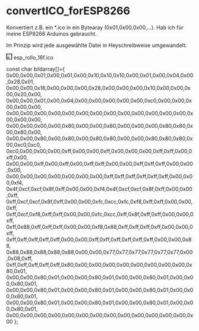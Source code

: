 # convertICO_forESP8266

Konvertiert z.B. ein *.ico in ein Bytearay (0x01,0x00,0x00,...).
Hab ich für meine ESP8266 Arduinos gebraucht.

Im Prinzip wird jede ausgewählte Datei in Heyschreibweise umgewandelt:


![Bild](https://github.com/polygontwist/convertICO_forESP8266/blob/master/esp_rollo_16f.png) esp_rollo_16f.ico

const char bildarray[]={
0x00,0x00,0x01,0x00,0x01,0x00,0x10,0x10,0x10,0x00,0x01,0x00,0x04,0x00,0x28,0x01,
0x00,0x00,0x16,0x00,0x00,0x00,0x28,0x00,0x00,0x00,0x10,0x00,0x00,0x00,0x20,0x00,
0x00,0x00,0x01,0x00,0x04,0x00,0x00,0x00,0x00,0x00,0xc0,0x00,0x00,0x00,0x00,0x00,
0x00,0x00,0x00,0x00,0x00,0x00,0x00,0x00,0x00,0x00,0x00,0x00,0x00,0x00,0x00,0x00,
0x00,0x00,0x00,0x00,0x80,0x00,0x00,0x80,0x00,0x00,0x00,0x80,0x80,0x00,0x80,0x00,
0x00,0x00,0x80,0x00,0x80,0x00,0x80,0x80,0x00,0x00,0x80,0x80,0x80,0x00,0xc0,0xc0,
0xc0,0x00,0x00,0x00,0xff,0x00,0x00,0xff,0x00,0x00,0x00,0xff,0xff,0x00,0xff,0x00,
0x00,0x00,0xff,0x00,0xff,0x00,0xff,0xff,0x00,0x00,0xff,0xff,0xff,0x00,0x00,0x00,
0x00,0x00,0x00,0x00,0x00,0x00,0x00,0xff,0xff,0xff,0xff,0xff,0xff,0x00,0x00,0xf4,
0x4f,0xcf,0xcf,0x8f,0xff,0x00,0x00,0xf4,0x4f,0xcf,0xcf,0x8f,0xff,0x00,0x00,0xff,
0xff,0xcf,0xcf,0x8f,0xff,0x00,0x00,0xfc,0xcc,0xfc,0xf8,0xff,0xff,0x00,0x00,0xff,
0xff,0xcf,0xf8,0xff,0xff,0x00,0x00,0xfc,0xcc,0xff,0x8f,0xff,0xff,0x00,0x00,0xff,
0xff,0x88,0xff,0xff,0xff,0x00,0x00,0xf8,0x88,0xff,0xff,0xff,0xff,0x00,0x00,0xff,
0xff,0xff,0xff,0xff,0xff,0x00,0x00,0xff,0xff,0xff,0xff,0xff,0xff,0x00,0x00,0x88,
0x88,0x88,0x88,0x88,0x88,0x00,0x00,0x77,0x77,0x77,0x77,0x77,0x77,0x00,0x08,0xff,
0xff,0xff,0xff,0xff,0xff,0x80,0x00,0x00,0x00,0x00,0x00,0x00,0x00,0x00,0x80,0x01,
0x00,0x00,0x80,0x01,0x00,0x00,0x80,0x01,0x00,0x00,0x80,0x01,0x00,0x00,0x80,0x01,
0x00,0x00,0x80,0x01,0x00,0x00,0x80,0x01,0x00,0x00,0x80,0x01,0x00,0x00,0x80,0x01,
0x00,0x00,0x80,0x01,0x00,0x00,0x80,0x01,0x00,0x00,0x80,0x01,0x00,0x00,0x80,0x01,
0x00,0x00,0x00,0x00,0x00,0x00,0x00,0x00,0x00,0x00,0x00,0x00,0x00,0x00
};
